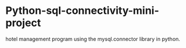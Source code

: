 # Python-sql-connectivity-mini-project
hotel management program using the mysql.connector library in python.

